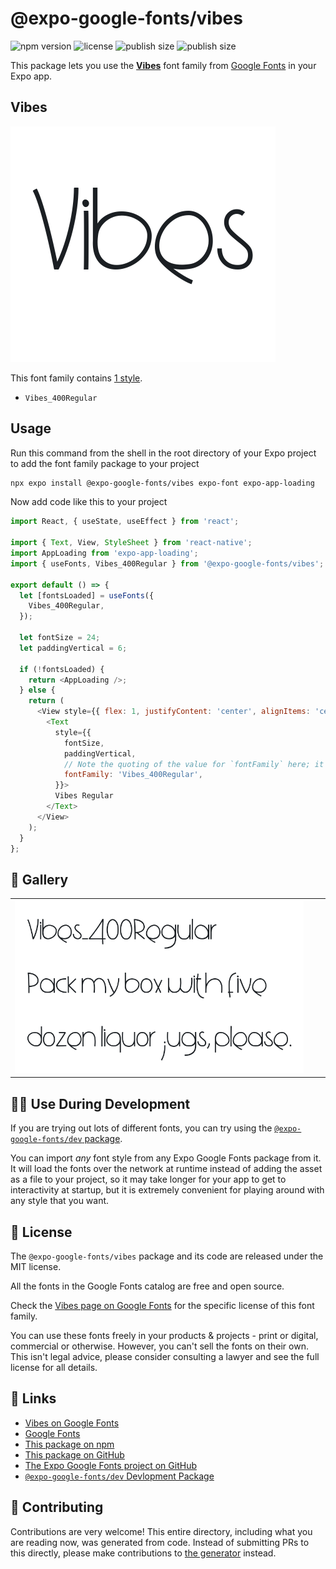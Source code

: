 # @expo-google-fonts/vibes

![npm version](https://flat.badgen.net/npm/v/@expo-google-fonts/vibes)
![license](https://flat.badgen.net/github/license/expo/google-fonts)
![publish size](https://flat.badgen.net/packagephobia/install/@expo-google-fonts/vibes)
![publish size](https://flat.badgen.net/packagephobia/publish/@expo-google-fonts/vibes)

This package lets you use the [**Vibes**](https://fonts.google.com/specimen/Vibes) font family from [Google Fonts](https://fonts.google.com/) in your Expo app.

## Vibes

![Vibes](./font-family.png)

This font family contains [1 style](#-gallery).

- `Vibes_400Regular`

## Usage

Run this command from the shell in the root directory of your Expo project to add the font family package to your project
```sh
npx expo install @expo-google-fonts/vibes expo-font expo-app-loading
```

Now add code like this to your project
```js
import React, { useState, useEffect } from 'react';

import { Text, View, StyleSheet } from 'react-native';
import AppLoading from 'expo-app-loading';
import { useFonts, Vibes_400Regular } from '@expo-google-fonts/vibes';

export default () => {
  let [fontsLoaded] = useFonts({
    Vibes_400Regular,
  });

  let fontSize = 24;
  let paddingVertical = 6;

  if (!fontsLoaded) {
    return <AppLoading />;
  } else {
    return (
      <View style={{ flex: 1, justifyContent: 'center', alignItems: 'center' }}>
        <Text
          style={{
            fontSize,
            paddingVertical,
            // Note the quoting of the value for `fontFamily` here; it expects a string!
            fontFamily: 'Vibes_400Regular',
          }}>
          Vibes Regular
        </Text>
      </View>
    );
  }
};

```

## 🔡 Gallery


||||
|-|-|-|
|![Vibes_400Regular](./Vibes_400Regular.ttf.png)||||


## 👩‍💻 Use During Development

If you are trying out lots of different fonts, you can try using the [`@expo-google-fonts/dev` package](https://github.com/expo/google-fonts/tree/master/font-packages/dev#readme).

You can import *any* font style from any Expo Google Fonts package from it. It will load the fonts
over the network at runtime instead of adding the asset as a file to your project, so it may take longer
for your app to get to interactivity at startup, but it is extremely convenient
for playing around with any style that you want.

## 📖 License

The `@expo-google-fonts/vibes` package and its code are released under the MIT license.

All the fonts in the Google Fonts catalog are free and open source.

Check the [Vibes page on Google Fonts](https://fonts.google.com/specimen/Vibes) for the specific license of this font family.

You can use these fonts freely in your products & projects - print or digital, commercial or otherwise. However, you can't sell the fonts on their own. This isn't legal advice, please consider consulting a lawyer and see the full license for all details.

## 🔗 Links

- [Vibes on Google Fonts](https://fonts.google.com/specimen/Vibes)
- [Google Fonts](https://fonts.google.com/)
- [This package on npm](https://www.npmjs.com/package/@expo-google-fonts/vibes)
- [This package on GitHub](https://github.com/expo/google-fonts/tree/master/font-packages/vibes)
- [The Expo Google Fonts project on GitHub](https://github.com/expo/google-fonts)
- [`@expo-google-fonts/dev` Devlopment Package](https://github.com/expo/google-fonts/tree/master/font-packages/dev)

## 🤝 Contributing

Contributions are very welcome! This entire directory, including what you are reading now, was generated from code. Instead of submitting PRs to this directly, please make contributions to [the generator](https://github.com/expo/google-fonts/tree/master/packages/generator) instead.

